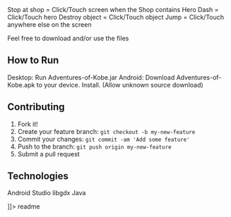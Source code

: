 <snippet>
  <content><![CDATA[
# ${1:Adventures of Kobe}
A 2D endless runner game  using core Java and libgdx.
Re-uses objects to populate the dynamic map/level.

Stop at shop = Click/Touch screen when the Shop contains Hero
Dash = Click/Touch hero
Destroy object = Click/Touch object
Jump = Click/Touch anywhere else on the screen

Feel free to download and/or use the files

## How to Run
Desktop: Run Adventures-of-Kobe.jar
Android: Download Adventures-of-Kobe.apk to your device. Install. (Allow unknown source download)

## Contributing
1. Fork it!
2. Create your feature branch: `git checkout -b my-new-feature`
3. Commit your changes: `git commit -am 'Add some feature'`
4. Push to the branch: `git push origin my-new-feature`
5. Submit a pull request

## Technologies
Android Studio
libgdx
Java

]]></content>
  <tabTrigger>readme</tabTrigger>
</snippet>